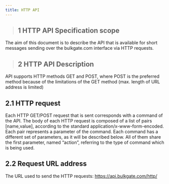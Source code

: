 ```yaml
---
title: HTTP API
---
```


>## 1 	HTTP API Specification scope
The aim of this document is to describe the API that is available for short messages sending over the bulkgate.com interface via HTTP requests.

>## 2 	HTTP API Description
API supports HTTP methods GET and POST, where POST is the preferred method because of the limitations of the GET method (max. length of URL address is limited)

## 2.1 	HTTP request
Each HTTP GET/POST request that is sent corresponds with a command of the API. The body of each HTTP request is composed of a list of pairs [name,value], according to the standard application/x-www-form-encoded. Each pair represents a parameter of the command. Each command has a different set of parameters, as it will be described below. All of them share the first parameter, named “action”, referring to the type of command which is being used.

## 2.2 	Request URL address
The URL used to send the HTTP requests:
https://api.bulkgate.com/http/
